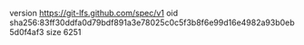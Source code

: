 version https://git-lfs.github.com/spec/v1
oid sha256:83ff30ddfa0d79bdf891a3e78025c0c5f3b8f6e99d16e4982a93b0eb5d0f4af3
size 6251
